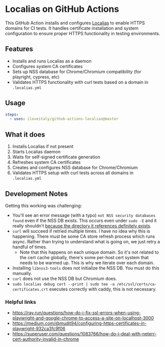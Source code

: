 # Localias on GitHub Actions

This GitHub Action installs and configures [Localias](https://github.com/peterldowns/localias) to enable HTTPS domains for CI tests. It handles certificate installation and system configuration to ensure proper HTTPS functionality in testing environments.

## Features

- Installs and runs Localias as a daemon
- Configures system CA certificates
- Sets up NSS database for Chrome/Chromium compatibility (for playright, cypress, etc)
- Validates HTTPS functionality with curl tests based on a domain in `.localias.yml`

## Usage


```yaml
steps:
  - uses: iloveitaly/github-actions-localias@master
```


## What it does

1. Installs Localias if not present
2. Starts Localias daemon
3. Waits for self-signed certificate generation
4. Refreshes system CA certificates
5. Creates and configures NSS database for Chrome/Chromium
6. Validates HTTPS setup with curl tests across all domains in `.localias.yml`

## Development Notes

Getting this working was challenging:

* You'll see an error message (with a typo) `not NSS security databases found` even if the NSS DB exists. This occurs
  even under `sudo -E` and it really shouldn't [because the directory it references definitely exists](https://github.com/smallstep/truststore/blob/d71bcdef66e239112d877b3e531e1011795efdf7/truststore_nss.go#L16).
* `curl` will succeed if retried multiple times. I have no idea why this is happening. There must be some CA store refresh process which runs async. Rather than trying to understand what is going on, we just retry a handful of times.
  * Note that this happens on each unique domain. So it's not related to the cert cache globally, there's some per-host cert system that needs to be warmed up. This is why we iterate over each domain.
* Installing `libnss3-tools` does not initialize the NSS DB. You must do this manually.
* `curl` does not use the NSS DB but Chromium does.
* `sudo localias debug cert --print | sudo tee -a /etc/ssl/certs/ca-certificates.crt` executes correctly with caddy, this is not necessary.

### Helpful links

* https://ray.run/questions/how-do-i-fix-ssl-errors-when-using-playwright-and-google-chrome-to-access-a-site-on-localhost-3000
* https://medium.com/@mudit94/configuring-https-certificates-in-playwright-932ca3fc9f06
* https://superuser.com/questions/1083766/how-do-i-deal-with-neterr-cert-authority-invalid-in-chrome
